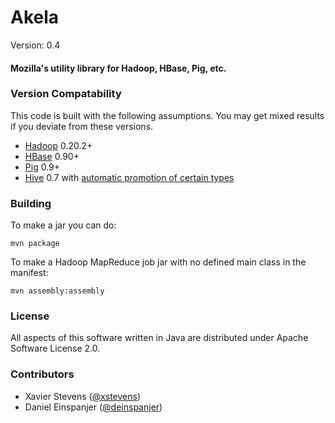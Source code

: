 # Akela #

Version: 0.4  

#### Mozilla's utility library for Hadoop, HBase, Pig, etc. ####

### Version Compatability ###
This code is built with the following assumptions.  You may get mixed results if you deviate from these versions.

* [Hadoop](http://hadoop.apache.org) 0.20.2+
* [HBase](http://hbase.apache.org) 0.90+
* [Pig](http://pig.apache.org) 0.9+
* [Hive](https://github.com/xstevens/hive) 0.7 with [automatic promotion of certain types](https://github.com/xstevens/hive/commit/566ca633546e5231cf5ea20d554c1f61784f39e4)

### Building ###
To make a jar you can do:  

`mvn package`

To make a Hadoop MapReduce job jar with no defined main class in the manifest:  

`mvn assembly:assembly`


### License ###
All aspects of this software written in Java are distributed under Apache Software License 2.0.

### Contributors ###

* Xavier Stevens ([@xstevens](http://twitter.com/xstevens))
* Daniel Einspanjer ([@deinspanjer](http://twitter/deinspanjer))